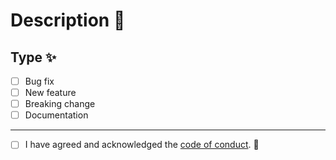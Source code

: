 # Description 📣

<!-- Please include a summary of the change and which issue is fixed. Please also include relevant motivation and context. List any dependencies that are required for this change. -->

## Type ✨

- [ ] Bug fix
- [ ] New feature
- [ ] Breaking change
- [ ] Documentation

---

- [ ] I have agreed and acknowledged the [code of conduct](https://github.com/FADHILI-Josue/spartans-web/blob/main/CODE_OF_CONDUCT.md). 📝
